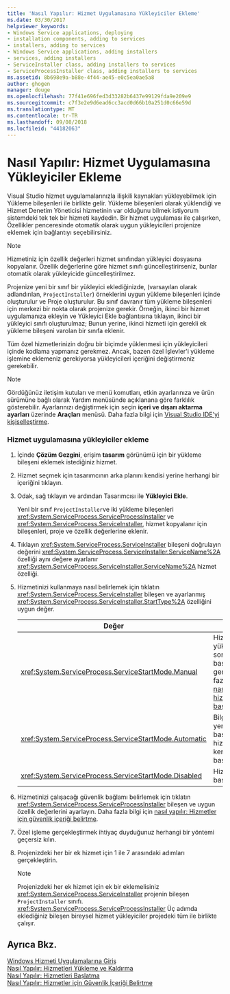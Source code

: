 ```yaml
---
title: 'Nasıl Yapılır: Hizmet Uygulamasına Yükleyiciler Ekleme'
ms.date: 03/30/2017
helpviewer_keywords:
- Windows Service applications, deploying
- installation components, adding to services
- installers, adding to services
- Windows Service applications, adding installers
- services, adding installers
- ServiceInstaller class, adding installers to services
- ServiceProcessInstaller class, adding installers to services
ms.assetid: 8b698e9a-b88e-4f44-ae45-e0c5ea0ae5a8
author: ghogen
manager: douge
ms.openlocfilehash: 77f41e696fed3d33282b6437e99129fda9e209e9
ms.sourcegitcommit: c7f3e2e9d6ead6cc3acd0d66b10a251d0c66e59d
ms.translationtype: MT
ms.contentlocale: tr-TR
ms.lasthandoff: 09/08/2018
ms.locfileid: "44182063"
---
```

# <a name="how-to-add-installers-to-your-service-application"></a>Nasıl Yapılır: Hizmet Uygulamasına Yükleyiciler Ekleme
Visual Studio hizmet uygulamalarınızla ilişkili kaynakları yükleyebilmek için Yükleme bileşenleri ile birlikte gelir. Yükleme bileşenleri olarak yüklendiği ve Hizmet Denetim Yöneticisi hizmetinin var olduğunu bilmek istiyorum sistemdeki tek tek bir hizmeti kaydedin. Bir hizmet uygulaması ile çalışırken, Özellikler penceresinde otomatik olarak uygun yükleyicileri projenize eklemek için bağlantıyı seçebilirsiniz.  
  
> [!NOTE]
>  Hizmetiniz için özellik değerleri hizmet sınıfından yükleyici dosyasına kopyalanır. Özellik değerlerine göre hizmet sınıfı güncelleştirirseniz, bunlar otomatik olarak yükleyicide güncelleştirilmez.  
  
 Projenize yeni bir sınıf bir yükleyici eklediğinizde, (varsayılan olarak adlandırılan, `ProjectInstaller`) örneklerini uygun yükleme bileşenleri içinde oluşturulur ve Proje oluşturulur. Bu sınıf davranır tüm yükleme bileşenleri için merkezi bir nokta olarak projenize gerekir. Örneğin, ikinci bir hizmet uygulamanıza ekleyin ve Yükleyici Ekle bağlantısına tıklayın, ikinci bir yükleyici sınıfı oluşturulmaz; Bunun yerine, ikinci hizmeti için gerekli ek yükleme bileşeni varolan bir sınıfa eklenir.  
  
 Tüm özel hizmetlerinizin doğru bir biçimde yüklenmesi için yükleyicileri içinde kodlama yapmanız gerekmez. Ancak, bazen özel İşlevler'i yükleme işlemine eklemeniz gerekiyorsa yükleyicileri içeriğini değiştirmeniz gerekebilir.  
  
> [!NOTE]
>  Gördüğünüz iletişim kutuları ve menü komutları, etkin ayarlarınıza ve ürün sürümüne bağlı olarak Yardım menüsünde açıklanana göre farklılık gösterebilir. Ayarlarınızı değiştirmek için seçin **içeri ve dışarı aktarma ayarları** üzerinde **Araçları** menüsü. Daha fazla bilgi için [Visual Studio IDE'yi kişiselleştirme](/visualstudio/ide/personalizing-the-visual-studio-ide).  
  
### <a name="to-add-installers-to-your-service-application"></a>Hizmet uygulamasına yükleyiciler ekleme  
  
1.  İçinde **Çözüm Gezgini**, erişim **tasarım** görünümü için bir yükleme bileşeni eklemek istediğiniz hizmet.  
  
2.  Hizmet seçmek için tasarımcının arka planını kendisi yerine herhangi bir içeriğini tıklayın.  
  
3.  Odak, sağ tıklayın ve ardından Tasarımcısı ile **Yükleyici Ekle**.  
  
     Yeni bir sınıf `ProjectInstaller`ve iki yükleme bileşenleri <xref:System.ServiceProcess.ServiceProcessInstaller> ve <xref:System.ServiceProcess.ServiceInstaller>, hizmet kopyalanır için bileşenleri, proje ve özellik değerlerine eklenir.  
  
4.  Tıklayın <xref:System.ServiceProcess.ServiceInstaller> bileşeni doğrulayın değerini <xref:System.ServiceProcess.ServiceInstaller.ServiceName%2A> özelliği aynı değere ayarlanır <xref:System.ServiceProcess.ServiceInstaller.ServiceName%2A> hizmet özelliği.  
  
5.  Hizmetinizi kullanmaya nasıl belirlemek için tıklatın <xref:System.ServiceProcess.ServiceInstaller> bileşen ve ayarlanmış <xref:System.ServiceProcess.ServiceInstaller.StartType%2A> özelliğini uygun değer.  
  
    |Değer|Sonuç|  
    |-----------|------------|  
    |<xref:System.ServiceProcess.ServiceStartMode.Manual>|Hizmeti el ile yükleme sonrasında başlatılması gerekir. Daha fazla bilgi için [nasıl yapılır: hizmetlerini başlatma](../../../docs/framework/windows-services/how-to-start-services.md).|  
    |<xref:System.ServiceProcess.ServiceStartMode.Automatic>|Bilgisayar yeniden başlatıldığında hizmet kendi kendine başlar.|  
    |<xref:System.ServiceProcess.ServiceStartMode.Disabled>|Hizmet başlatılamıyor.|  
  
6.  Hizmetinizi çalışacağı güvenlik bağlamı belirlemek için tıklatın <xref:System.ServiceProcess.ServiceProcessInstaller> bileşen ve uygun özellik değerlerini ayarlayın. Daha fazla bilgi için [nasıl yapılır: Hizmetler için güvenlik içeriği belirtme](../../../docs/framework/windows-services/how-to-specify-the-security-context-for-services.md).  
  
7.  Özel işleme gerçekleştirmek ihtiyaç duyduğunuz herhangi bir yöntemi geçersiz kılın.  
  
8.  Projenizdeki her bir ek hizmet için 1 ile 7 arasındaki adımları gerçekleştirin.  
  
    > [!NOTE]
    >  Projenizdeki her ek hizmet için ek bir eklemelisiniz <xref:System.ServiceProcess.ServiceInstaller> projenin bileşen `ProjectInstaller` sınıfı. <xref:System.ServiceProcess.ServiceProcessInstaller> Üç adımda eklediğiniz bileşen bireysel hizmet yükleyiciler projedeki tüm ile birlikte çalışır.  
  
## <a name="see-also"></a>Ayrıca Bkz.  
 [Windows Hizmeti Uygulamalarına Giriş](../../../docs/framework/windows-services/introduction-to-windows-service-applications.md)  
 [Nasıl Yapılır: Hizmetleri Yükleme ve Kaldırma](../../../docs/framework/windows-services/how-to-install-and-uninstall-services.md)  
 [Nasıl Yapılır: Hizmetleri Başlatma](../../../docs/framework/windows-services/how-to-start-services.md)  
 [Nasıl Yapılır: Hizmetler için Güvenlik İçeriği Belirtme](../../../docs/framework/windows-services/how-to-specify-the-security-context-for-services.md)
